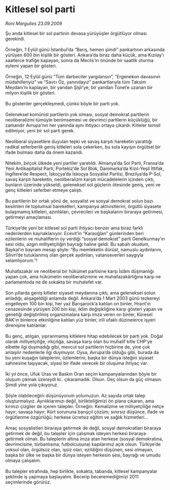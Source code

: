 # Kitlesel sol parti

*Roni Margulies 23.09.2009*

<div class="taraf_structure_2col_1zq">
<div class="margen_n">



 <p>Şu anda kitlesel bir sol partinin devasa yürüyüşler örgütlüyor olması gerekirdi. <br/><br/>Örneğin, 1 Eylül günü İstanbul’da “Barış, hemen şimdi” pankartının arkasında yürüyen 600 bin kişilik bir gösteri. Ankara’da biraz daha küçük, ama Kızılay’ı saatlerce trafiğe kapayan, sonra da Meclis’in önünde bir saatlik oturma eylemi yapan bir gösteri. <br/><br/>Örneğin, 12 Eylül günü “Tüm darbeciler yargılansın”, “Ergenekon davasının müdahilleriyiz” ve “Savcı Öz, yanındayız” pankartlarıyla tüm Taksim Meydanı’nı kaplayan, bir yandan Şişli’ye, bir yandan Tünel’e uzanan bir milyon kişilik bir gösteri. <br/><br/>Bu gösteriler gerçekleşmedi, çünkü böyle bir parti yok. <br/><br/>Geleneksel komünist partilerin yok olması, sosyal demokrat partilerin neoliberalizmi tümüyle benimsemesi ve devrimci partilerin küçüklüğü, bir zamandır Avrupa’nın her yanında aynı ihtiyacı ortaya çıkardı: Kitleler temsil edilmiyor, yeni bir sol parti gerek. <br/><br/>Neoliberal siyasetlere duyulan tepki ve savaş karşıtı hareketin yarattığı radikal seferberlik geniş kitleleri sola çekerken, bu sola kayışın örgütsel bir ifade bulması daha da önem kazandı. <br/><br/>Nitekim, birçok ülkede yeni partiler yaratıldı. Almanya’da Sol Parti, Fransa’da Yeni Antikapitalist Parti, Portekiz’de Sol Blok, Danimarka’da Kızıl-Yeşil İttifak, İngiltere’de Respect, İskoçya’da İskoçya Sosyalist Partisi, Brezilya’da P-Sol, savaş karşıtı hareketin, neoliberalizm karşıtı mücadelelerin içinden çıktı, bunların üzerinde yükseldi, geleneksel sol güçlerin ötesinde geniş, yeni ve genç kitleleri seferber etmeye çalıştı. <br/><br/>Bu partilerin bir ortak yönü de, sosyalist ve sosyal demokrat solun bazı kesimleri ile toplumsal hareketleri, kampanya aktivistlerini, örgütlü siyasete bulaşmamış kitleleri, azınlıkları, çevrecileri ve başkalarını biraraya getirmesi, getirmeyi amaçlaması. <br/><br/>Türkiye’de yeni bir kitlesel sol parti ihtiyacı benzer ama biraz farklı nedenlerden kaynaklanıyor. Ecevit’in “Karaoğlan” günlerinden beri ezilenlerin ve muhaliflerin oy verdiği “sosyal demokrat” parti Genelkurmay’ın sesi oldu, azgın milliyetçiliğin bayrağı haline geldi. Bu sabah okudum, Baykal’ın bayram mesajı şöyle: “Bu memleketin dürüst, namuslu aydınlarını, Silivri’de tutuklanmış olan gerçek aydınları, vatanseverleri saygıyla selamlıyorum.”! <br/><br/>Muhafazakâr ve neoliberal bir hükümet partisine karşı İslâm düşmanlığı yapan çok, ama hükümetin neoliberalizmine ve muhafazakârlığına karşı ne parlamentoda ne de sokakta bir muhalefet var. <br/><br/>Son yıllarda geniş kitleler siyaset meydanına çıktı, ama geleneksel solun anladığı, alışageldiği anlamda değil. Ankara’da 1 Mart 2003 günü tezkereyi engelleyen 100 bin kişi, her yaz Barışarock’a katılan on binler, Hrant’ın cenazesinde yürüyen 200 bin kişi, iklim değişikliğine karşı gösteri yapan ve genetiği değiştirilmiş organizmalara karşı imza veren on binler, Küresel BAK’ın binlerce etkinliğine katılan yüz binler, irili ufaklı düzinelerce işyeri direnişine katılanlar. <br/><br/>Bu genç, atılgan, yıpranmamış kitlelere hitap edebilecek bir parti yok. Doğal olarak milliyetçiliğe, ırkçılığa, savaşa karşı olan bu muhalif kitle CHP’ye elbette ilgi duymadığı gibi, mevcut sol partilerin hiçbirine de, yine çok anlaşılır nedenlerle ilgi duymuyor. Oysa, Avrupa’da olduğu gibi, burada da bu yeni kuşağın taleplerini, özlemlerini, başka bir dünya isteğini siyaset sahnesine taşıyacak, siyasi bir ifade verecek bir oluşuma ihtiyaç var. <br/><br/>İki yıl önce, Ufuk Uras ve Baskın Oran seçim kampanyalarından böyle bir oluşum çıkmak üzereydi ki.. çıkaramadık. Olsun. Geç olsun da güç olmasın. Şimdi yine yola çıkıyoruz. <br/><br/>Şöyle olabileceğini düşünüyorum yolumuzun. Az sayıda ortak talep oluşturmalıyız. Ayrılıklarımızı değil, birlikteliğimizi ön plana çıkaran, ama kırmızı çizgiler de içeren talepler. Örneğin: Kemalizme ve milliyetçiliğe netçe hayır; savaşa hayır; Kürt sorununa barışçıl çözüm; sınırsız düşünce, ifade ve örgütlenme özgürlüğü; herkese ücretsiz eğitim ve sağlık hizmetleri... <br/><br/>Amaç sosyalistleri biraraya getirmek de değil, sosyal demokratları biraraya getirmek de değil, bu talepler için çalışmak isteyen herkesi biraraya getirmek olmalı. Bu taleplerin altına imza atan herkese (sosyal demokratına, devrimcisine, türbanlısına, futbolcusuna) kapılarımız açık olsun. Türkiye’de yoksul olan, örgütsüz olan, işsiz olan, ezildiğini düşünen, sesi olmayan, başka bir ülke ve başka bir dünya isteyen herkesin sesi, bayrağı ve umudu olmaya çalışalım. <br/><br/>Bu talepler etrafında, hep birlikte, sokakta, tabanda, kitlesel kampanyalar şeklinde iş yapmaya başlayalım. Becerip beceremediğimizi 2011 seçimlerinde görürüz.</p>
<br/>
<br/>
<br/>



<br/>


<div id="taraf_not">
</div>

</div>


</div>
